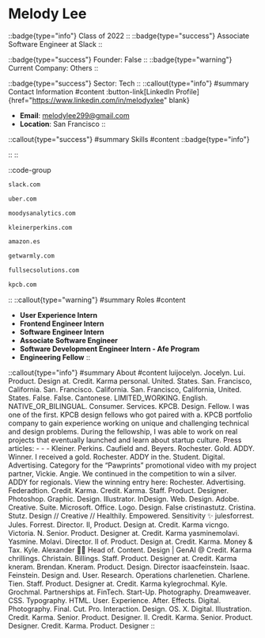 # Melody Lee
::badge{type="info"}
Class of 2022
::
::badge{type="success"}
Associate Software Engineer at Slack
::

::badge{type="success"}
Founder: False
::
::badge{type="warning"}
Current Company: Others
::

::badge{type="success"}
Sector: Tech
::
::callout{type="info"}
#summary
Contact Information
#content
:button-link[LinkedIn Profile]{href="https://www.linkedin.com/in/melodyxlee" blank}
- **Email**: melodylee299@gmail.com
- **Location**: San Francisco
::

::callout{type="success"}
#summary
Skills
#content
::badge{type="info"}

::
::

::code-group
```bash [Slack]
slack.com
```
```bash [Uber]
uber.com
```
```bash [Moody's Analytics]
moodysanalytics.com
```
```bash [KPCB]
kleinerperkins.com
```
```bash [Amazon.com]
amazon.es
```
```bash [Warmly]
getwarmly.com
```
```bash [Salesforce.com]
fullsecsolutions.com
```
```bash [Kleiner Perkins Caufield & Byers]
kpcb.com
```
::
::callout{type="warning"}
#summary
Roles
#content
- **User Experience Intern**
- **Frontend Engineer Intern**
- **Software Engineer Intern**
- **Associate Software Engineer**
- **Software Development Engineer Intern - Afe Program**
- **Engineering Fellow**
::

::callout{type="info"}
#summary
About
#content
luijocelyn. Jocelyn. Lui. Product. Design at. Credit. Karma personal. United. States. San. Francisco, California. San. Francisco. California. San. Francisco, California, United. States. False. False. Cantonese. LIMITED_WORKING. English. NATIVE_OR_BILINGUAL. Consumer. Services. KPCB. Design. Fellow. I was one of the first. KPCB design fellows who got paired with a. KPCB portfolio company to gain experience working on unique and challenging technical and design problems. During the fellowship, I was able to work on real projects that eventually launched and learn about startup culture. Press articles: - - - Kleiner. Perkins. Caufield and. Beyers. Rochester. Gold. ADDY. Winner. I received a gold. Rochester. ADDY in the. Student. Digital. Advertising. Category for the “Pawprints” promotional video with my project partner, Vickie. Angie. We continued in the competition to win a silver. ADDY for regionals. View the winning entry here: Rochester. Advertising. Federadtion. Credit. Karma. Credit. Karma. Staff. Product. Designer. Photoshop. Graphic. Design. Illustrator. InDesign. Web. Design. Adobe. Creative. Suite. Microsoft. Office. Logo. Design. False cristinastutz. Cristina. Stutz. Design // Creative // Healthily. Empowered. Sensitivity ✨ julesforrest. Jules. Forrest. Director. II, Product. Design at. Credit. Karma vicngo. Victoria. N. Senior. Product. Designer at. Credit. Karma yasminemolavi. Yasmine. Molavi. Director. II of. Product. Design at. Credit. Karma. Money & Tax. Kyle. Alexander 🏳️‍🌈 Head of. Content. Design | GenAI @ Credit. Karma chrillings. Christain. Billings. Staff. Product. Designer at. Credit. Karma kneram. Brendan. Kneram. Product. Design. Director isaacfeinstein. Isaac. Feinstein. Design and. User. Research. Operations charlenetien. Charlene. Tien. Staff. Product. Designer at. Credit. Karma kylegrochmal. Kyle. Grochmal. Partnerships at. FinTech. Start-Up. Photography. Dreamweaver. CSS. Typography. HTML. User. Experience. After. Effects. Digital. Photography. Final. Cut. Pro. Interaction. Design. OS. X. Digital. Illustration. Credit. Karma. Senior. Product. Designer. II. Credit. Karma. Senior. Product. Designer. Credit. Karma. Product. Designer
::
